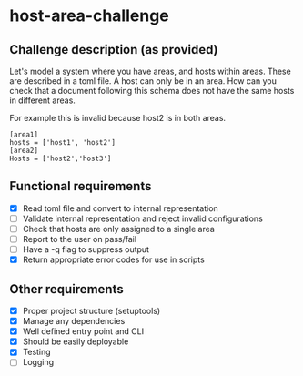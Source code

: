 # host-area-challenge

## Challenge description (as provided)
Let's model a system where you have areas, and hosts within areas.
These are described in a toml file. A host can only be in an area.
How can you check that a document following this schema does not have the same hosts in different areas.

For example this is invalid because host2 is in both areas.
```
[area1]
hosts = ['host1', 'host2']
[area2]
Hosts = ['host2','host3']
```

## Functional requirements
- [x] Read toml file and convert to internal representation
- [ ] Validate internal representation and reject invalid configurations
- [ ] Check that hosts are only assigned to a single area
- [ ] Report to the user on pass/fail
- [ ] Have a -q flag to suppress output
- [x] Return appropriate error codes for use in scripts

## Other requirements
- [x] Proper project structure (setuptools)
- [x] Manage any dependencies
- [x] Well defined entry point and CLI
- [x] Should be easily deployable
- [x] Testing
- [ ] Logging
